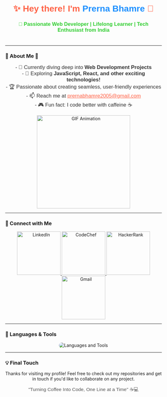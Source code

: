 <h1 align="center" style="font-family: 'Arial', sans-serif; color: #ff6347;">✨ Hey there! I'm <span style="color: #1e90ff;">Prerna Bhamre</span> 👋</h1>
<h3 align="center" style="font-family: 'Arial', sans-serif; color: #32cd32;">🚀 Passionate Web Developer | Lifelong Learner | Tech Enthusiast from India</h3>

<p align="center">
  <img src="https://user-images.githubusercontent.com/74038190/212284100-561aa473-3905-4a80-b561-0d28506553ee.gif" width="100%" height="10" style="border-radius: 10px;">
</p>

---

### 🌟 About Me 🌟
<p style="font-family: 'Verdana', sans-serif; font-size: 1.2em; text-align: center; color: #333;">
  - 🔭 Currently diving deep into <strong>Web Development Projects</strong>  
  <br> 
  - 🌱 Exploring <strong>JavaScript, React, and other exciting technologies!</strong>  
  <br> 
  - 🏆 Passionate about creating seamless, user-friendly experiences  
  <br> 
  - 📫 Reach me at <a href="mailto:prernabhamre2005@gmail.com" style="color: #ff6347;">prernabhamre2005@gmail.com</a>  
  <br> 
  - 🎮 Fun fact: I code better with caffeine ☕ 
</p>

<p align="center">
  <img src="https://media.giphy.com/media/YQitE4YNQNahy/giphy.gif" width="300px" alt="GIF Animation">
</p>

---

### 📡 Connect with Me  
<p align="center">
  <a href="https://www.linkedin.com/in/prerna-bhamre-it31" target="_blank">
    <img src="https://img.shields.io/badge/LinkedIn-0A66C2?style=for-the-badge&logo=linkedin&logoColor=white" alt="LinkedIn" width="140" />
  </a>
  <a href="https://www.codechef.com/users/prerna_bhamre" target="_blank">
    <img src="https://img.shields.io/badge/CodeChef-5B4638?style=for-the-badge&logo=codechef&logoColor=white" alt="CodeChef" width="140" />
  </a>
  <a href="https://www.hackerrank.com/profile/prernabhamre123" target="_blank">
    <img src="https://img.shields.io/badge/HackerRank-2EC866?style=for-the-badge&logo=hackerrank&logoColor=white" alt="HackerRank" width="140" />
  </a>
  <a href="mailto:prernabhamre2005@gmail.com">
    <img src="https://img.shields.io/badge/Gmail-EA4335?style=for-the-badge&logo=gmail&logoColor=white" alt="Gmail" width="140" />
  </a>
</p>  

---

### 🔧 Languages & Tools  
<p align="center">
  <img src="https://skillicons.dev/icons?i=html,css,js,react,java,mysql,androidstudio,c,git,firebase" alt="Languages and Tools" style="border-radius: 15px;">
</p>

---


### 💡 Final Touch  
<p align="center">Thanks for visiting my profile! Feel free to check out my repositories and get in touch if you'd like to collaborate on any project.</p>
<p align="center" style="font-family: 'Arial', sans-serif; font-size: 1.1em; color: #555;">
  "Turning Coffee Into Code, One Line at a Time" ☕💻  
</p>


